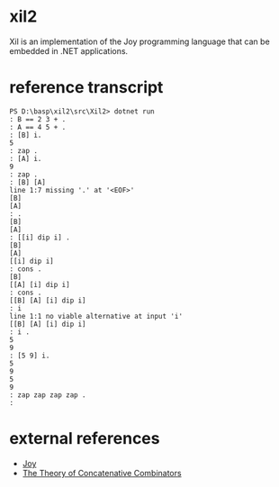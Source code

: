 # xil2
Xil is an implementation of the Joy programming language that can be embedded in .NET applications.

# reference transcript
```
PS D:\basp\xil2\src\Xil2> dotnet run
: B == 2 3 + .
: A == 4 5 + .
: [B] i.
5
: zap .
: [A] i.
9
: zap .
: [B] [A]
line 1:7 missing '.' at '<EOF>'
[B]
[A]
: .
[B]
[A]
: [[i] dip i] .
[B]
[A]
[[i] dip i]
: cons .
[B]
[[A] [i] dip i]
: cons .
[[B] [A] [i] dip i]
: i
line 1:1 no viable alternative at input 'i'
[[B] [A] [i] dip i]
: i .
5
9
: [5 9] i.
5
9
5
9
: zap zap zap zap .
:
```

# external references
* [Joy](https://hypercubed.github.io/joy/joy.html)
* [The Theory of Concatenative Combinators](http://tunes.org/~iepos/joy.html)